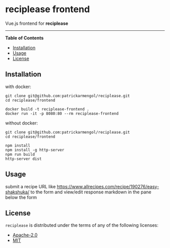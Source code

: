 # reciplease frontend

Vue.js frontend for **reciplease**

-----

**Table of Contents**

- [Installation](#installation)
- [Usage](#usage)
- [License](#license)


## Installation

with docker:
```console
git clone git@github.com:patrickarmengol/reciplease.git
cd reciplease/frontend

docker build -t reciplease-frontend .
docker run -it -p 8080:80 --rm reciplease-frontend
```

without docker:
```console
git clone git@github.com:patrickarmengol/reciplease.git
cd reciplease/frontend

npm install
npm install -g http-server
npm run build
http-server dist
```

## Usage

submit a recipe URL like https://www.allrecipes.com/recipe/190276/easy-shakshuka/ to the form and view/edit response markdown in the pane below the form

## License

`reciplease` is distributed under the terms of any of the following licenses:

- [Apache-2.0](https://spdx.org/licenses/Apache-2.0.html)
- [MIT](https://spdx.org/licenses/MIT.html)